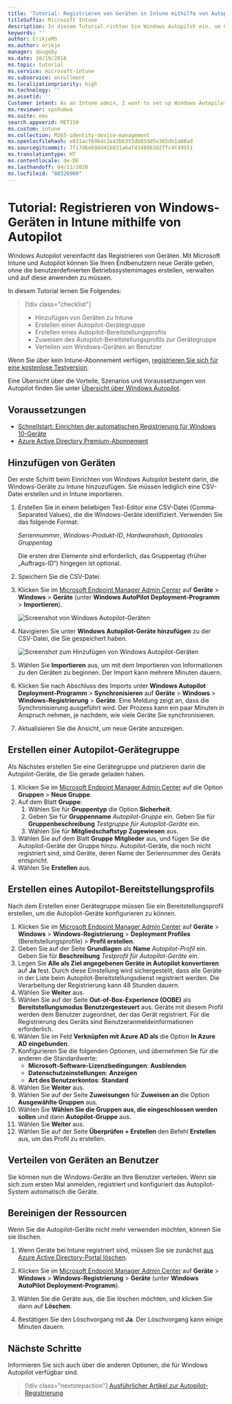 ```yaml
---
title: 'Tutorial: Registrieren von Geräten in Intune mithilfe von Autopilot'
titleSuffix: Microsoft Intune
description: In diesem Tutorial richten Sie Windows Autopilot ein, um Geräte in Intune zu registrieren.
keywords: ''
author: ErikjeMS
ms.author: erikje
manager: dougeby
ms.date: 10/19/2018
ms.topic: tutorial
ms.service: microsoft-intune
ms.subservice: enrollment
ms.localizationpriority: high
ms.technology: ''
ms.assetid: ''
Customer intent: As an Intune admin, I want to set up Windows Autopilot so that users can enroll in Intune.
ms.reviewer: spshumwa
ms.suite: ems
search.appverid: MET150
ms.custom: intune
ms.collection: M365-identity-device-management
ms.openlocfilehash: e031acf6964c2e43bb355db85dd5e365db1a08ad
ms.sourcegitcommit: 7f17d6eb9dd41b031a6af4148863d2ffc4f49551
ms.translationtype: HT
ms.contentlocale: de-DE
ms.lasthandoff: 04/21/2020
ms.locfileid: "80326900"
---
```

# <a name="tutorial-use-autopilot-to-enroll-windows-devices-in-intune"></a>Tutorial: Registrieren von Windows-Geräten in Intune mithilfe von Autopilot

Windows Autopilot vereinfacht das Registrieren von Geräten. Mit Microsoft Intune und Autopilot können Sie Ihren Endbenutzern neue Geräte geben, ohne die benutzerdefinierten Betriebssystemimages erstellen, verwalten und auf diese anwenden zu müssen.

In diesem Tutorial lernen Sie Folgendes:
> [!div class="checklist"]
> * Hinzufügen von Geräten zu Intune
> * Erstellen einer Autopilot-Gerätegruppe
> * Erstellen eines Autopilot-Bereitstellungsprofils
> * Zuweisen des Autopilot-Bereitstellungsprofils zur Gerätegruppe
> * Verteilen von Windows-Geräten an Benutzer

Wenn Sie über kein Intune-Abonnement verfügen, [registrieren Sie sich für eine kostenlose Testversion](../fundamentals/free-trial-sign-up.md).

Eine Übersicht über die Vorteile, Szenarios und Voraussetzungen von Autopilot finden Sie unter [Übersicht über Windows Autopilot](https://docs.microsoft.com/windows/deployment/windows-autopilot/windows-10-autopilot).


## <a name="prerequisites"></a>Voraussetzungen
- [Schnellstart: Einrichten der automatischen Registrierung für Windows 10-Geräte](quickstart-setup-auto-enrollment.md)
- [Azure Active Directory Premium-Abonnement](https://docs.microsoft.com/azure/active-directory/active-directory-get-started-premium) <!--&#40;[trial subscription](https://go.microsoft.com/fwlink/?LinkID=816845)&#41;-->


## <a name="add-devices"></a>Hinzufügen von Geräten

Der erste Schritt beim Einrichten von Windows Autopilot besteht darin, die Windows-Geräte zu Intune hinzuzufügen. Sie müssen lediglich eine CSV-Datei erstellen und in Intune importieren.

1. Erstellen Sie in einem beliebigen Text-Editor eine CSV-Datei (Comma-Separated Values), die die Windows-Geräte identifiziert. Verwenden Sie das folgende Format:
    
    *Seriennummer*, *Windows-Produkt-ID*, *Hardwarehash*, *Optionales Gruppentag*
    
    Die ersten drei Elemente sind erforderlich, das Gruppentag (früher „Auftrags-ID“) hingegen ist optional.

2. Speichern Sie die CSV-Datei.

3. Klicken Sie im [Microsoft Endpoint Manager Admin Center](https://go.microsoft.com/fwlink/?linkid=2109431) auf **Geräte** > **Windows** > **Geräte** (unter **Windows AutoPilot Deployment-Programm** > **Importieren**).

    ![Screenshot von Windows Autopilot-Geräten](./media/enrollment-autopilot/autopilot-import-device.png)

4. Navigieren Sie unter **Windows Autopilot-Geräte hinzufügen** zu der CSV-Datei, die Sie gespeichert haben.

    ![Screenshot zum Hinzufügen von Windows Autopilot-Geräten](./media/tutorial-use-autopilot-enroll-devices/autopilot-import-device2.png)

5. Wählen Sie **Importieren** aus, um mit dem Importieren von Informationen zu den Geräten zu beginnen. Der Import kann mehrere Minuten dauern.

4. Klicken Sie nach Abschluss des Imports unter **Windows Autopilot Deployment-Programm** > **Synchronisieren** auf **Geräte** > **Windows** > **Windows-Registrierung** > **Geräte**. Eine Meldung zeigt an, dass die Synchronisierung ausgeführt wird. Der Prozess kann ein paar Minuten in Anspruch nehmen, je nachdem, wie viele Geräte Sie synchronisieren.

5. Aktualisieren Sie die Ansicht, um neue Geräte anzuzeigen.

## <a name="create-an-autopilot-device-group"></a>Erstellen einer Autopilot-Gerätegruppe

Als Nächstes erstellen Sie eine Gerätegruppe und platzieren darin die Autopilot-Geräte, die Sie gerade geladen haben.

1. Klicken Sie im [Microsoft Endpoint Manager Admin Center](https://go.microsoft.com/fwlink/?linkid=2109431) auf die Option **Gruppen** > **Neue Gruppe**.
2. Auf dem Blatt **Gruppe**:
    1. Wählen Sie für **Gruppentyp** die Option **Sicherheit**.
    2. Geben Sie für **Gruppenname** *Autopilot-Gruppe* ein. Geben Sie für **Gruppenbeschreibung** *Testgruppe für Autopilot-Geräte* ein.
    3. Wählen Sie für **Mitgliedschaftstyp** **Zugewiesen** aus.
3. Wählen Sie auf dem Blatt **Gruppe** **Mitglieder** aus, und fügen Sie die Autopilot-Geräte der Gruppe hinzu. Autopilot-Geräte, die noch nicht registriert sind, sind Geräte, deren Name der Seriennummer des Geräts entspricht.
4. Wählen Sie **Erstellen** aus.  

## <a name="create-an-autopilot-deployment-profile"></a>Erstellen eines Autopilot-Bereitstellungsprofils

Nach dem Erstellen einer Gerätegruppe müssen Sie ein Bereitstellungsprofil erstellen, um die Autopilot-Geräte konfigurieren zu können.

1. Klicken Sie im [Microsoft Endpoint Manager Admin Center](https://go.microsoft.com/fwlink/?linkid=2109431) auf **Geräte** > **Windows** > **Windows-Registrierung** > **Deployment Profiles** (Bereitstellungsprofile) > **Profil erstellen**.
2. Geben Sie auf der Seite **Grundlagen** als **Name** *Autopilot-Profil* ein. Geben Sie für **Beschreibung** *Testprofil für Autopilot-Geräte* ein.
3. Legen Sie **Alle als Ziel angegebenen Geräte in Autopilot konvertieren** auf **Ja** fest. Durch diese Einstellung wird sichergestellt, dass alle Geräte in der Liste beim Autopilot-Bereitstellungsdienst registriert werden. Die Verarbeitung der Registrierung kann 48 Stunden dauern.
4. Wählen Sie **Weiter** aus.
5. Wählen Sie auf der Seite **Out-of-Box-Experience (OOBE)** als **Bereitstellungsmodus** **Benutzergesteuert** aus. Geräte mit diesem Profil werden dem Benutzer zugeordnet, der das Gerät registriert. Für die Registrierung des Geräts sind Benutzeranmeldeinformationen erforderlich.
6. Wählen Sie im Feld **Verknüpfen mit Azure AD als** die Option **In Azure AD eingebunden**.
7. Konfigurieren Sie die folgenden Optionen, und übernehmen Sie für die anderen die Standardwerte:
    - **Microsoft-Software-Lizenzbedingungen**: **Ausblenden**
    - **Datenschutzeinstellungen**: **Anzeigen**
    - **Art des Benutzerkontos**: **Standard**
8. Wählen Sie **Weiter** aus.
9. Wählen Sie auf der Seite **Zuweisungen** für **Zuweisen an** die Option **Ausgewählte Gruppen** aus.
10. Wählen Sie **Wählen Sie die Gruppen aus, die eingeschlossen werden sollen** und dann **Autopilot-Gruppe** aus.
11. Wählen Sie **Weiter** aus.
12. Wählen Sie auf der Seite **Überprüfen + Erstellen** den Befehl **Erstellen** aus, um das Profil zu erstellen.

## <a name="distribute-devices-to-users"></a>Verteilen von Geräten an Benutzer

Sie können nun die Windows-Geräte an Ihre Benutzer verteilen. Wenn sie sich zum ersten Mal anmelden, registriert und konfiguriert das Autopilot-System automatisch die Geräte. 

## <a name="clean-up-resources"></a>Bereinigen der Ressourcen

Wenn Sie die Autopilot-Geräte nicht mehr verwenden möchten, können Sie sie löschen.

1. Wenn Geräte bei Intune registriert sind, müssen Sie sie zunächst [aus Azure Active Directory-Portal löschen](../remote-actions/devices-wipe.md#delete-devices-from-the-azure-active-directory-portal).

2. Klicken Sie im [Microsoft Endpoint Manager Admin Center](https://go.microsoft.com/fwlink/?linkid=2109431) auf **Geräte** > **Windows** > **Windows-Registrierung** > **Geräte** (unter **Windows AutoPilot Deployment-Programm**).

3. Wählen Sie die Geräte aus, die Sie löschen möchten, und klicken Sie dann auf **Löschen**.

4. Bestätigen Sie den Löschvorgang mit **Ja**. Der Löschvorgang kann einige Minuten dauern.

## <a name="next-steps"></a>Nächste Schritte

Informieren Sie sich auch über die anderen Optionen, die für Windows Autopilot verfügbar sind.

> [!div class="nextstepaction"]
> [Ausführlicher Artikel zur Autopilot-Registrierung](enrollment-autopilot.md)



